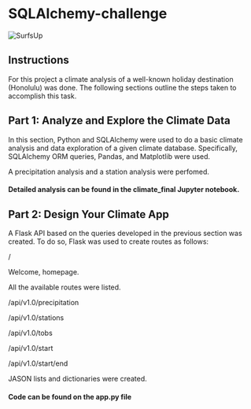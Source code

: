 # SQLAlchemy-challenge
![SurfsUp](https://github.com/AnaTipps/SQLAlchemy-challenge/assets/131827518/4a808f29-c02f-47d9-bf5c-156aa2de1246)

## Instructions
For this project a climate analysis of a well-known holiday destination (Honolulu) was done. The following sections outline the steps taken to accomplish this task.

## Part 1: Analyze and Explore the Climate Data
In this section,  Python and SQLAlchemy were used to do a basic climate analysis and data exploration of a given climate database. Specifically, SQLAlchemy ORM queries, Pandas, and Matplotlib were used. 

A precipitation analysis and a station analysis were perfomed.
#### Detailed analysis can be found in the climate_final Jupyter notebook.

## Part 2: Design Your Climate App
A Flask API based on the queries developed in the previous section was created. To do so, Flask was used to create routes as follows:

/

Welcome,  homepage.

All the available routes were listed.

  /api/v1.0/precipitation
  
  /api/v1.0/stations
  
  /api/v1.0/tobs
  
  /api/v1.0/start 
  
  /api/v1.0/start/end

JASON lists and dictionaries were created. 
#### Code can be found on the app.py file

